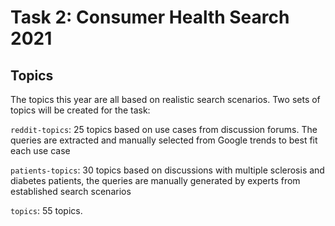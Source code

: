 # Task 2: Consumer Health Search 2021

## Topics 

The topics this year are all based on realistic search scenarios. Two sets of topics will be created for the task:

`reddit-topics`: 25 topics based on use cases from discussion forums. The queries are extracted and manually selected from Google trends to best fit each use case

`patients-topics`: 30 topics based on discussions with multiple sclerosis and diabetes patients, the queries are manually generated by experts from established search scenarios

`topics`: 55 topics. 
